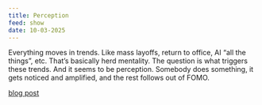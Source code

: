 ```yaml
---
title: Perception
feed: show
date: 10-03-2025
---
```

Everything moves in trends. Like mass layoffs, return to office, AI “all the things”, etc. That’s basically herd mentality. The question is what triggers these trends. And it seems to be perception. Somebody does something, it gets noticed and amplified, and the rest follows out of FOMO.

<a href="{{'/post/perception-and-herd-mentality' | relative_url}}">blog post</a>